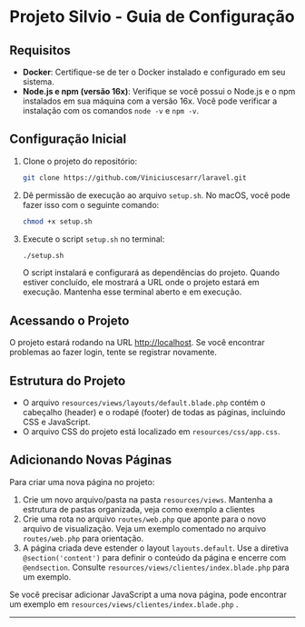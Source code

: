 # Projeto Silvio - Guia de Configuração

## Requisitos

- **Docker**: Certifique-se de ter o Docker instalado e configurado em seu sistema.
- **Node.js e npm (versão 16x)**: Verifique se você possui o Node.js e o npm instalados em sua máquina com a versão 16x. Você pode verificar a instalação com os comandos `node -v` e `npm -v`.

## Configuração Inicial

1. Clone o projeto do repositório:

    ```bash
    git clone https://github.com/Viniciuscesarr/laravel.git
    ```

2. Dê permissão de execução ao arquivo `setup.sh`. No macOS, você pode fazer isso com o seguinte comando:

    ```bash
    chmod +x setup.sh
    ```

3. Execute o script `setup.sh` no terminal:

    ```bash
    ./setup.sh
    ```

    O script instalará e configurará as dependências do projeto. Quando estiver concluído, ele mostrará a URL onde o projeto estará em execução. Mantenha esse terminal aberto e em execução.

## Acessando o Projeto

O projeto estará rodando na URL [http://localhost](http://localhost). Se você encontrar problemas ao fazer login, tente se registrar novamente.

## Estrutura do Projeto

- O arquivo `resources/views/layouts/default.blade.php` contém o cabeçalho (header) e o rodapé (footer) de todas as páginas, incluindo CSS e JavaScript.
- O arquivo CSS do projeto está localizado em `resources/css/app.css`.

## Adicionando Novas Páginas

Para criar uma nova página no projeto:

1. Crie um novo arquivo/pasta na pasta `resources/views`. Mantenha a estrutura de pastas organizada, veja como exemplo a clientes
2. Crie uma rota no arquivo `routes/web.php` que aponte para o novo arquivo de visualização. Veja um exemplo comentado no arquivo `routes/web.php` para orientação.
3. A página criada deve estender o layout `layouts.default`. Use a diretiva `@section('content')` para definir o conteúdo da página e encerre com `@endsection`. Consulte `resources/views/clientes/index.blade.php` para um exemplo.

Se você precisar adicionar JavaScript a uma nova página, pode encontrar um exemplo em `resources/views/clientes/index.blade.php` .

---

